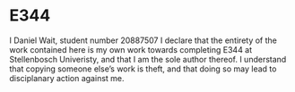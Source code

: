 # E344

I Daniel Wait, student number 20887507 I declare
that the entirety of the work contained here is my own work towards completing E344 at Stellenbosch
Univeristy, and that I am the sole author thereof. I understand that copying someone else’s work is
theft, and that doing so may lead to disciplanary action against me.
